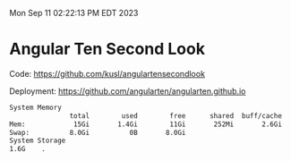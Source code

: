 Mon Sep 11 02:22:13 PM EDT 2023

# Angular Ten Second Look

Code: https://github.com/kusl/angulartensecondlook

Deployment: https://github.com/angularten/angularten.github.io

```bash
System Memory
               total        used        free      shared  buff/cache   available
Mem:            15Gi       1.4Gi        11Gi       252Mi       2.6Gi        13Gi
Swap:          8.0Gi          0B       8.0Gi
System Storage
1.6G	.
